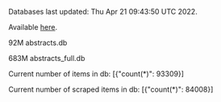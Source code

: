 Databases last updated: Thu Apr 21 09:43:50 UTC 2022. 

Available [here](https://github.com/cbeauhilton/ash-db/releases).


92M	abstracts.db

683M	abstracts_full.db

Current number of items in db:
[{"count(*)": 93309}]

Current number of scraped items in db:
[{"count(*)": 84008}]
